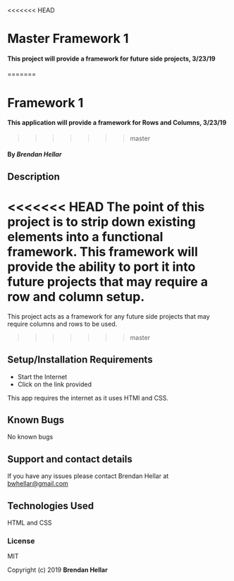 <<<<<<< HEAD
# Master Framework 1

#### This project will provide a framework for future side projects, 3/23/19
=======
# Framework 1

#### This application will provide a framework for Rows and Columns, 3/23/19

>>>>>>> master
#### By _**Brendan Hellar**_

## Description

<<<<<<< HEAD
The point of this project is to strip down existing elements into a functional framework.  This framework will provide the ability to port it into future projects that may require a row and column setup.
=======
This project acts as a framework for any future side projects that may require columns and rows to be used.
>>>>>>> master

## Setup/Installation Requirements

-   Start the Internet
-   Click on the link provided

This app requires the internet as it uses HTMl and CSS.

## Known Bugs

No known bugs

## Support and contact details

If you have any issues please contact Brendan Hellar at bwhellar@gmail.com

## Technologies Used

HTML and CSS

### License

MIT

Copyright (c) 2019 **Brendan Hellar**
